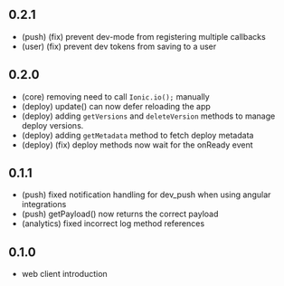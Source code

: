 ## 0.2.1

* (push) (fix) prevent dev-mode from registering multiple callbacks
* (user) (fix) prevent dev tokens from saving to a user


## 0.2.0

* (core) removing need to call `Ionic.io();` manually
* (deploy) update() can now defer reloading the app
* (deploy) adding `getVersions` and `deleteVersion` methods to manage deploy versions.
* (deploy) adding `getMetadata` method to fetch deploy metadata
* (deploy) (fix) deploy methods now wait for the onReady event


## 0.1.1

* (push) fixed notification handling for dev_push when using angular integrations
* (push) getPayload() now returns the correct payload
* (analytics) fixed incorrect log method references


## 0.1.0

* web client introduction

